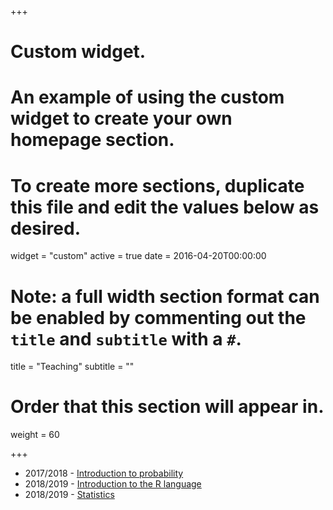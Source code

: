 +++
# Custom widget.
# An example of using the custom widget to create your own homepage section.
# To create more sections, duplicate this file and edit the values below as desired.
widget = "custom"
active = true
date = 2016-04-20T00:00:00

# Note: a full width section format can be enabled by commenting out the `title` and `subtitle` with a `#`.
title = "Teaching"
subtitle = ""

# Order that this section will appear in.
weight = 60

+++

* 2017/2018 - [Introduction to probability](http://mpascucci.github.io/enseignement/tdprobasdv)
* 2018/2019 - [Introduction to the R language](http://mpascucci.github.io/enseignement/introR)
* 2018/2019 - [Statistics](http://mpascucci.github.io/enseignement/stats)
